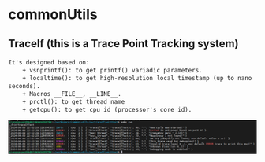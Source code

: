 # commonUtils

## TraceIf (this is a Trace Point Tracking system)
```
It's designed based on:
	+ vsnprintf(): to get printf() variadic parameters.
	+ localtime(): to get high-resolution local timestamp (up to nano seconds).
	+ Macros __FILE__, __LINE__.
	+ prctl(): to get thread name
	+ getcpu(): to get cpu id (processor's core id). 
```

![TraceIf](./assets/traceIf.png?raw=true)